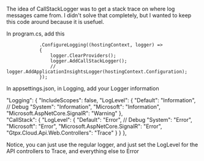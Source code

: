 The idea of CallStackLogger was to get a stack trace on where log messages came from. I didn't solve that completely, but
I wanted to keep this code around because it is usefuel.

In program.cs, add this

                .ConfigureLogging((hostingContext, logger) =>
                {
                    logger.ClearProviders();
                    logger.AddCallStackLogger();
                    // logger.AddApplicationInsightsLogger(hostingContext.Configuration);
                });


In appsettings.json, in Logging, add your Logger information

  "Logging": {
    "IncludeScopes": false,
    "LogLevel": {
      "Default": "Information", // Debug
      "System": "Information",
      "Microsoft": "Information",
      "Microsoft.AspNetCore.SignalR": "Warning"
    },    
    "CallStack": {
      "LogLevel": {
        "Default": "Error", // Debug
        "System": "Error",
        "Microsoft": "Error",
        "Microsoft.AspNetCore.SignalR": "Error",
        "Gtpx.Cloud.Api.Web.Controllers": "Trace"
      }
    }
  },


Notice, you can just use the regular logger, and just set the LogLevel for the API controllers to Trace, and everything else to Error

